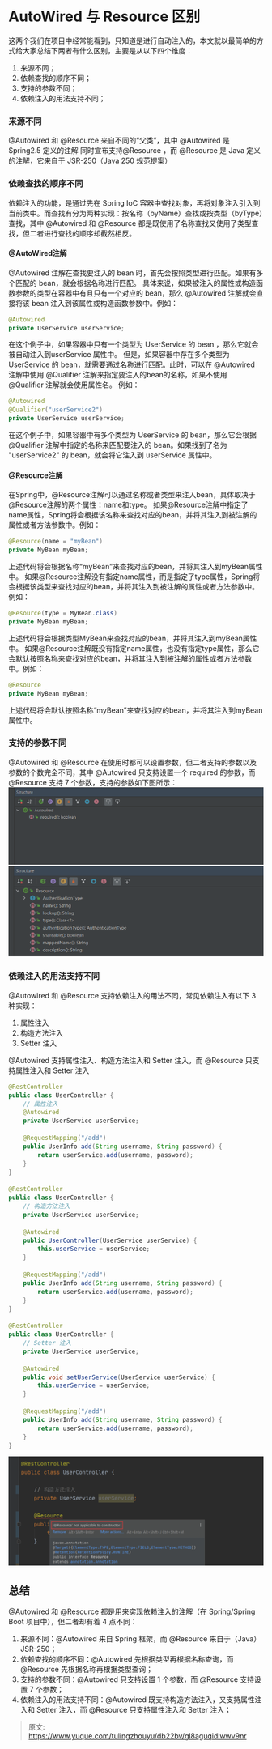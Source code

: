 # AutoWired 与 Resource 区别

这两个我们在项目中经常能看到，只知道是进行自动注入的，本文就以最简单的方式给大家总结下两者有什么区别，主要是从以下四个维度：

1. 来源不同；
2. 依赖查找的顺序不同；
3. 支持的参数不同；
4. 依赖注入的用法支持不同；

### 来源不同
@Autowired 和 @Resource 来自不同的“父类”，其中 @Autowired 是 Spring2.5 定义的注解
同时宣布支持@Resource ，而 @Resource 是 Java 定义的注解，它来自于 JSR-250（Java 250 规范提案）

### 依赖查找的顺序不同
依赖注入的功能，是通过先在 Spring IoC 容器中查找对象，再将对象注入引入到当前类中。而查找有分为两种实现：按名称（byName）查找或按类型（byType）查找，其中 @Autowired 和 @Resource 都是既使用了名称查找又使用了类型查找，但二者进行查找的顺序却截然相反。

#### @AutoWired注解
@Autowired 注解在查找要注入的 bean 时，首先会按照类型进行匹配。如果有多个匹配的 bean，就会根据名称进行匹配。
具体来说，如果被注入的属性或构造函数参数的类型在容器中有且只有一个对应的 bean，那么 @Autowired 注解就会直接将该 bean 注入到该属性或构造函数参数中。例如：
```java
@Autowired
private UserService userService;
```
在这个例子中，如果容器中只有一个类型为 UserService 的 bean ，那么它就会被自动注入到userService 属性中。
但是，如果容器中存在多个类型为 UserService 的 bean，就需要通过名称进行匹配。此时，可以在 @Autowired 注解中使用 @Qualifier 注解来指定要注入的bean的名称，如果不使用 @Qualifier 注解就会使用属性名。
例如：
```java
@Autowired
@Qualifier("userService2")
private UserService userService;
```
在这个例子中，如果容器中有多个类型为 UserService 的 bean，那么它会根据 @Qualifier 注解中指定的名称来匹配要注入的 bean。如果找到了名为 "userService2" 的 bean，就会将它注入到 userService 属性中。

#### @Resource注解
在Spring中，@Resource注解可以通过名称或者类型来注入bean，具体取决于@Resource注解的两个属性：name和type。
如果@Resource注解中指定了name属性，Spring将会根据该名称来查找对应的bean，并将其注入到被注解的属性或者方法参数中。例如：
```java
@Resource(name = "myBean")
private MyBean myBean;
```
上述代码将会根据名称“myBean”来查找对应的bean，并将其注入到myBean属性中。
如果@Resource注解没有指定name属性，而是指定了type属性，Spring将会根据该类型来查找对应的bean，并将其注入到被注解的属性或者方法参数中。例如：
```java
@Resource(type = MyBean.class)
private MyBean myBean;
```
上述代码将会根据类型MyBean来查找对应的bean，并将其注入到myBean属性中。
如果@Resource注解既没有指定name属性，也没有指定type属性，那么它会默认按照名称来查找对应的bean，并将其注入到被注解的属性或者方法参数中。例如：
```java
@Resource
private MyBean myBean;
```
上述代码将会默认按照名称“myBean”来查找对应的bean，并将其注入到myBean属性中。

### 支持的参数不同
@Autowired 和 @Resource 在使用时都可以设置参数，但二者支持的参数以及参数的个数完全不同，其中 @Autowired 只支持设置一个 required 的参数，而 @Resource 支持 7 个参数，支持的参数如下图所示：
![image.png](./img/9gza7kdEjHw22FNS/1713513602763-e139ca2f-840a-48fe-9b72-bcb23635e992-239249.png)
![image.png](./img/9gza7kdEjHw22FNS/1713513555699-e4f935cf-aa03-4a14-a5c5-4d8cd9e0222d-779802.png)

### 依赖注入的用法支持不同
@Autowired 和 @Resource 支持依赖注入的用法不同，常见依赖注入有以下 3 种实现：

1. 属性注入
2. 构造方法注入
3. Setter 注入

@Autowired 支持属性注入、构造方法注入和 Setter 注入，而 @Resource 只支持属性注入和 Setter 注入
```java
@RestController
public class UserController {
    // 属性注入
    @Autowired
    private UserService userService;

    @RequestMapping("/add")
    public UserInfo add(String username, String password) {
        return userService.add(username, password);
    }
}

@RestController
public class UserController {
    // 构造方法注入
    private UserService userService;

    @Autowired
    public UserController(UserService userService) {
        this.userService = userService;
    }

    @RequestMapping("/add")
    public UserInfo add(String username, String password) {
        return userService.add(username, password);
    }
}

@RestController
public class UserController {
    // Setter 注入
    private UserService userService;

    @Autowired
    public void setUserService(UserService userService) {
        this.userService = userService;
    }

    @RequestMapping("/add")
    public UserInfo add(String username, String password) {
        return userService.add(username, password);
    }
}
```
![image.png](./img/9gza7kdEjHw22FNS/1661341346342-317ea714-5825-4dc9-96a0-f0a118158380-165783.png)

## 总结
@Autowired 和 @Resource 都是用来实现依赖注入的注解（在 Spring/Spring Boot 项目中），但二者却有着 4 点不同：

1. 来源不同：@Autowired 来自 Spring 框架，而 @Resource 来自于（Java）JSR-250；
2. 依赖查找的顺序不同：@Autowired 先根据类型再根据名称查询，而 @Resource 先根据名称再根据类型查询；
3. 支持的参数不同：@Autowired 只支持设置 1 个参数，而 @Resource 支持设置 7 个参数；
4. 依赖注入的用法支持不同：@Autowired 既支持构造方法注入，又支持属性注入和 Setter 注入，而 @Resource 只支持属性注入和 Setter 注入；


> 原文: <https://www.yuque.com/tulingzhouyu/db22bv/gl8aguqidlwwv9nr>